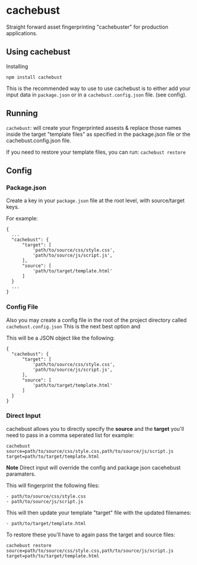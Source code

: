 # cachebust

Straight forward asset fingerprinting "cachebuster" for production applications.

## Using cachebust

Installing

`npm install cachebust`

This is the recommended way to use to use cachebust is to either add your
input data in `package.json` or in a `cachebust.config.json` file. (see config).

## Running

`cachebust`: will create your fingerprinted assests & replace those names inside the
target "template files" as specified in the package.json file or the cachebust.config.json file.

If you need to restore your template files, you can run: `cachebust restore`

## Config

### Package.json

Create a key in your `package.json` file at the root level, with source/target keys.

For example:

    {
      ...
      "cachebust": {
          "target": [
              'path/to/source/css/style.css',
              'path/to/source/js/script.js',
          ],
          "source": [
              'path/to/target/template.html'
          ]
      }
      ...
    }

### Config File

Also you may create a config file in the root of the project directory called `cachebust.config.json`
This is the next best option and

This will be a JSON object like the following:

    {
      "cachebust": {
          "target": [
              'path/to/source/css/style.css',
              'path/to/source/js/script.js',
          ],
          "source": [
              'path/to/target/template.html'
          ]
      }
    }

### Direct Input

cachebust allows you to directly specify the **source** and the **target**
you'll need to pass in a comma seperated list for example:

`cachebust source=path/to/source/css/style.css,path/to/source/js/script.js target=path/to/target/template.html`

**Note** Direct input will override the config and package json cacehebust paramaters.


This will fingerprint the following files:

    - path/to/source/css/style.css
    - path/to/source/js/script.js

This will then update your template "target" file with the updated filenames:

    - path/to/target/template.html

To restore these you'll have to again pass the target and source files:

`cachebust restore source=path/to/source/css/style.css,path/to/source/js/script.js target=path/to/target/template.html`
